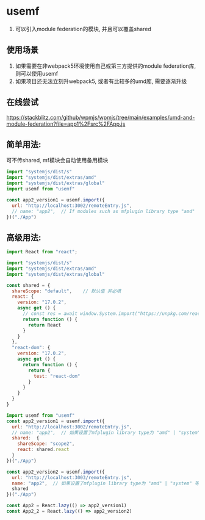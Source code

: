 # usemf

1. 可以引入module federation的模块, 并且可以覆盖shared

## 使用场景
1. 如果需要在非webpack5环境使用自己或第三方提供的module federation库, 则可以使用usemf
2. 如果项目还无法立刻升webpack5, 或者有比较多的umd库, 需要逐渐升级

## 在线尝试
https://stackblitz.com/github/wpmjs/wpmjs/tree/main/examples/umd-and-module-federation?file=app1%2Fsrc%2FApp.js
## 简单用法:
可不传shared, mf模块会自动使用备用模块
``` js
import "systemjs/dist/s"
import "systemjs/dist/extras/amd"
import "systemjs/dist/extras/global"
import usemf from "usemf"

const app2_version1 = usemf.import({
  url: "http://localhost:3002/remoteEntry.js",
  // name: "app2",  // If modules such as mfplugin library type "amd" | "system" are set, name is not required
})("./App")
```
## 高级用法:
``` js
import React from "react";

import "systemjs/dist/s"
import "systemjs/dist/extras/amd"
import "systemjs/dist/extras/global"

const shared = {
  shareScope: "default",    // 默认值 非必填
  react: {
    version: "17.0.2",
    async get () {
      // const res = await window.System.import("https://unpkg.com/react@17.0.2/umd/react.development.js")
      return function () {
        return React
      }
    }
  },
  "react-dom": {
    version: "17.0.2",
    async get () {
      return function () {
        return {
          test: "react-dom"
        }
      }
    }
  }
}

import usemf from "usemf"
const app2_version1 = usemf.import({
  url: "http://localhost:3002/remoteEntry.js",
  // name: "app2",  // 如果设置了mfplugin library type为 "amd" | "system" 等模块, 则name非必填
  shared:  {
    shareScope: "scope2",
    react: shared.react
  }
})("./App")

const app2_version2 = usemf.import({
  url: "http://localhost:3003/remoteEntry.js",
  name: "app2",  // 如果设置了mfplugin library type为 "amd" | "system" 等模块, 则name非必填
  shared
})("./App")

const App2 = React.lazy(() => app2_version1)
const App2_2 = React.lazy(() => app2_version2)
```